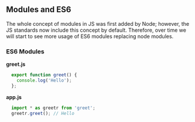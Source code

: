 ## Modules and ES6

The whole concept of modules in JS was first added by Node; however, the JS standards now include this concept by default. Therefore, over time we will start to see more usage of ES6 modules replacing node modules.

### ES6 Modules
**greet.js**
```javascript
  export function greet() {
    console.log('Hello');
  };
```

**app.js**
```javascript
  import * as greetr from 'greet';
  greetr.greet(); // Hello
```

